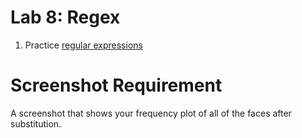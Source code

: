# Lab 8: Regex

1. Practice [regular expressions](./regex/README.md)

# Screenshot Requirement

A screenshot that shows your frequency plot of all of the faces after substitution.